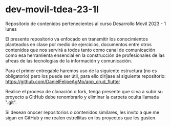 # dev-movil-tdea-23-1l
Repositorio de contenidos pertenecientes al curso Desarrollo Movil 2023 - 1 lunes

El presente repositorio va enfocado en transmitir los conocimientos planteados en clase por medio de ejercicios, documentos entre otros contenidos que nos servirá a todos
tanto como canal de comunicación como esa herramienta ensencial en la construcción de profesionales de las afreas de las tecnologías de la información y comunicación.

Para el primer entregable haremos uso de la siguiente estructura (no es obligatorio) pero los puede ser útil, para ello diríjase al siguiente repositorio: https://github.com/DanielFelipeAgMo/app_crud_flutter

Realice el proceso de clonación o fork, tenga presente que si va a subir su proyecto a GitHub debe renombrarlo y eliminar la carpeta oculta llamada ".git".

Si desean onocer repositorios o contenidos similares, les invito a que me sigan en GitHub y me realen estrellitas en los proyectos que les gusten.
